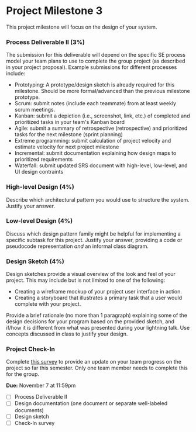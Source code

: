 # Project Milestone 3

This project milestone will focus on the design of your system.

### Process Deliverable II (3%)

The submission for this deliverable will depend on the specific SE process model your team plans to use to complete the group project (as described in your project proposal). Example submissions for different processes include:
* Prototyping: A prototype/design sketch is already required for this milestone. Should be more formal/advanced than the previous milestone prototype.
* Scrum: submit notes (include each teammate) from at least weekly scrum meetings.
* Kanban: submit a depiction (i.e., screenshot, link, etc.) of completed and prioritized tasks in your team's Kanban board
* Agile: submit a summary of retrospective (retrospective) and prioritized tasks for the next milestone (sprint planning)
* Extreme programming: submit calculation of project velocity and estimate velocity for next project milestone
* Incremental: submit documentation explaining how design maps to prioritized requirements
* Waterfall: submit updated SRS document with high-level, low-level, and UI design contraints

### High-level Design (4%)

Describe which architectural pattern you would use to structure the system. Justify your answer.

### Low-level Design (4%)

Discuss which design pattern family might be helpful for implementing a specific subtask for this project. Justify your answer, providing a code or pseudocode representation _and_ an informal class diagram.

### Design Sketch (4%)

Design sketches provide a visual overview of the look and feel of your project. This may include but is not limited to one of the following:

* Creating a wireframe mockup of your project user interface in action.
* Creating a storyboard that illustrates a primary task that a user would complete with your project.

Provide a brief rationale (no more than 1 paragraph) explaining some of the design decisions for your program based on the provided sketch, and if/how it is different from what was presented during your lightning talk. Use concepts discussed in class to justify your design.

### Project Check-In

Complete [this survey](https://forms.gle/XwNUaj4xjuH6grsq8) to provide an update on your team progress on the project so far this semester. Only one team member needs to complete this for the group.


**Due:** November 7 at 11:59pm
- [ ] Process Deliverable II
- [ ] Design documentation (one document or separate well-labeled documents)
- [ ] Design sketch
- [ ] Check-In survey

